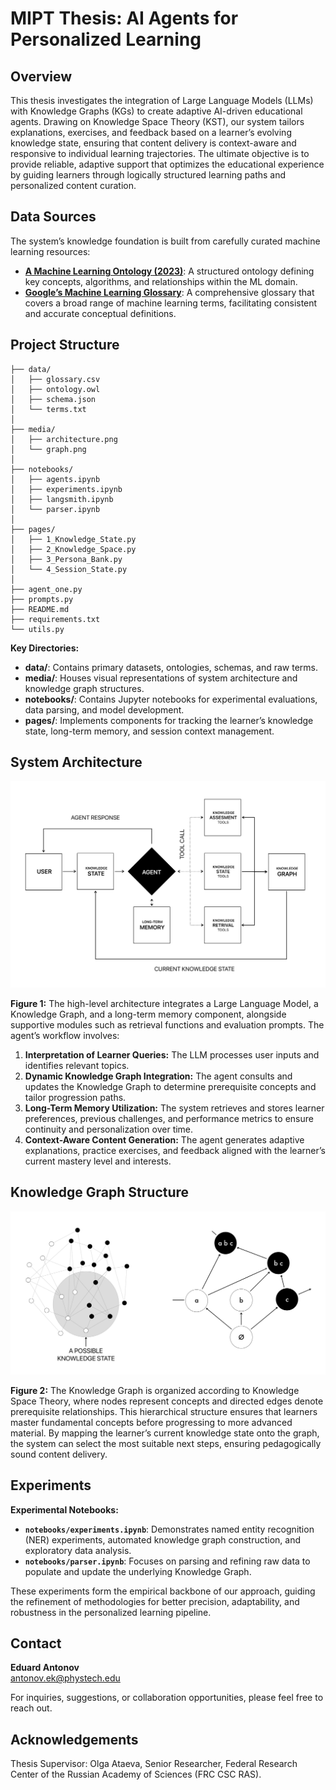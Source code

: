# MIPT Thesis: AI Agents for Personalized Learning

## Overview

This thesis investigates the integration of Large Language Models (LLMs) with Knowledge Graphs (KGs) to create adaptive AI-driven educational agents. Drawing on Knowledge Space Theory (KST), our system tailors explanations, exercises, and feedback based on a learner’s evolving knowledge state, ensuring that content delivery is context-aware and responsive to individual learning trajectories. The ultimate objective is to provide reliable, adaptive support that optimizes the educational experience by guiding learners through logically structured learning paths and personalized content curation.

## Data Sources

The system’s knowledge foundation is built from carefully curated machine learning resources:

- [**A Machine Learning Ontology (2023)**](https://osf.io/chu5q/): A structured ontology defining key concepts, algorithms, and relationships within the ML domain.
- [**Google’s Machine Learning Glossary**](https://developers.google.com/machine-learning/glossary): A comprehensive glossary that covers a broad range of machine learning terms, facilitating consistent and accurate conceptual definitions.

## Project Structure

```
├── data/
│   ├── glossary.csv
│   ├── ontology.owl
│   ├── schema.json
│   └── terms.txt
│
├── media/
│   ├── architecture.png
│   └── graph.png
│
├── notebooks/
│   ├── agents.ipynb
│   ├── experiments.ipynb
│   ├── langsmith.ipynb
│   └── parser.ipynb
│
├── pages/
│   ├── 1_Knowledge_State.py
│   ├── 2_Knowledge_Space.py
│   ├── 3_Persona_Bank.py
│   └── 4_Session_State.py
│
├── agent_one.py
├── prompts.py
├── README.md
├── requirements.txt
└── utils.py
```

**Key Directories:**

- **data/**: Contains primary datasets, ontologies, schemas, and raw terms.
- **media/**: Houses visual representations of system architecture and knowledge graph structures.
- **notebooks/**: Contains Jupyter notebooks for experimental evaluations, data parsing, and model development.
- **pages/**: Implements components for tracking the learner’s knowledge state, long-term memory, and session context management.

## System Architecture

![Agent Architecture](media/architecture.png)

**Figure 1:** The high-level architecture integrates a Large Language Model, a Knowledge Graph, and a long-term memory component, alongside supportive modules such as retrieval functions and evaluation prompts. The agent’s workflow involves:

1. **Interpretation of Learner Queries:** The LLM processes user inputs and identifies relevant topics.
2. **Dynamic Knowledge Graph Integration:** The agent consults and updates the Knowledge Graph to determine prerequisite concepts and tailor progression paths.
3. **Long-Term Memory Utilization:** The system retrieves and stores learner preferences, previous challenges, and performance metrics to ensure continuity and personalization over time.
4. **Context-Aware Content Generation:** The agent generates adaptive explanations, practice exercises, and feedback aligned with the learner’s current mastery level and interests.

## Knowledge Graph Structure

![Knowledge Graph Structure](media/graph.png)

**Figure 2:** The Knowledge Graph is organized according to Knowledge Space Theory, where nodes represent concepts and directed edges denote prerequisite relationships. This hierarchical structure ensures that learners master fundamental concepts before progressing to more advanced material. By mapping the learner’s current knowledge state onto the graph, the system can select the most suitable next steps, ensuring pedagogically sound content delivery.

## Experiments

**Experimental Notebooks:**

- **`notebooks/experiments.ipynb`**: Demonstrates named entity recognition (NER) experiments, automated knowledge graph construction, and exploratory data analysis.
- **`notebooks/parser.ipynb`**: Focuses on parsing and refining raw data to populate and update the underlying Knowledge Graph.

These experiments form the empirical backbone of our approach, guiding the refinement of methodologies for better precision, adaptability, and robustness in the personalized learning pipeline.

## Contact

**Eduard Antonov**  
[antonov.ek@phystech.edu](mailto:antonov.ek@phystech.edu)

For inquiries, suggestions, or collaboration opportunities, please feel free to reach out.

## Acknowledgements

Thesis Supervisor: Olga Ataeva, Senior Researcher, Federal Research Center of the Russian Academy of Sciences (FRC CSC RAS).
